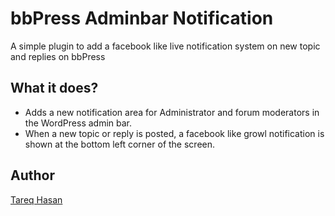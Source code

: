 bbPress Adminbar Notification
====================

A simple plugin to add a facebook like live notification system on new topic and replies on bbPress

## What it does?
* Adds a new notification area for Administrator and forum moderators in the WordPress admin bar.
* When a new topic or reply is posted, a facebook like growl notification is shown at the bottom left corner of the screen.

## Author
[Tareq Hasan](http://tareq.wedevs.com)